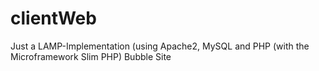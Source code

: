 # clientWeb
Just a LAMP-Implementation (using Apache2, MySQL and PHP (with the Microframework Slim PHP)
Bubble Site
